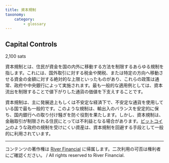 ```yaml
---
title: 資本規制
taxonomy:
    category:
        - glossary
---
```


## Capital Controls
2,100 sats

資本規制とは、住民が資金を国の内外に移動する方法を制限するあらゆる規制を指します。これには、国外取引に対する税金や関税、または特定の方向へ移動させる資金の金額に対する絶対的な上限といったものがあり、これらの政策は通常、政府や中央銀行によって実施されます。最も一般的な適用例としては、資本流出を制限することで値下がりした通貨の価値を下支えすることです。

資本規制は、主に発展途上もしくは不安定な経済下で、不安定な通貨を使用している国で最も一般的です。このような規制は、輸出入のバランスを安定的に保ち、国内銀行への取り付け騒ぎを防ぐ役割を果たします。しかし、資本規制は、金融取引が制限される住民にとっては不利益となる場合があります。[ビットコイン](http://lostinbitcoin.jp.testrs.jp/staging/glossary/bitcoin-2/)のような政府の規制を受けにくい資産は、資本規制を回避する手段として一般的に利用されています。

---
コンテンツの著作権は [River Financial](https://river.com/) に帰属します。二次利用の可否は権利者にご確認ください。 / All rights reserved to River Financial.
